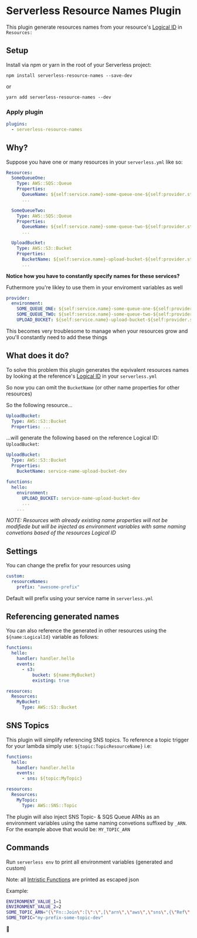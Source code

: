 # Serverless Resource Names Plugin

This plugin generate resources names from your resource's [Logical ID](https://docs.aws.amazon.com/AWSCloudFormation/latest/UserGuide/resources-section-structure.html) in `Resources:`

## Setup

Install via npm or yarn in the root of your Serverless project:

```
npm install serverless-resource-names --save-dev
```

or

```
yarn add serverless-resource-names --dev
```

### Apply plugin

```yml
plugins:
  - serverless-resource-names
```

## Why?

Suppose you have one or many resources in your `serverless.yml` like so:

```yml
Resources:
  SomeQueueOne:
    Type: AWS::SQS::Queue
    Properties:
      QueueName: ${self:service.name}-some-queue-one-${self:provider.stage}
      ...

  SomeQueueTwo:
    Type: AWS::SQS::Queue
    Properties:
      QueueName: ${self:service.name}-some-queue-two-${self:provider.stage}
      ...

  UploadBucket:
    Type: AWS::S3::Bucket
    Properties:
      BucketName: ${self:service.name}-upload-bucket-${self:provider.stage}
      ...
```

**Notice how you have to constantly specify names for these services?**

Futhermore you're likley to use them in your enviroment variables as well

```yml
provider:
  environment:
    SOME_QUEUE_ONE: ${self:service.name}-some-queue-one-${self:provider.stage}
    SOME_QUEUE_TWO: ${self:service.name}-some-queue-two-${self:provider.stage}
    UPLOAD_BUCKET: ${self:service.name}-upload-bucket-${self:provider.stage}
```

This becomes very troublesome to manage when your resources grow and you'll constantly need to add these things

## What does it do?

To solve this problem this plugin generates the eqvivalent resources names by looking at the reference's [Logical ID](https://docs.aws.amazon.com/AWSCloudFormation/latest/UserGuide/resources-section-structure.html) in your `serverless.yml`

So now you can omit the `BucketName` (or other name properties for other resources)

So the following resource...

```yml
UploadBucket:
  Type: AWS::S3::Bucket
  Properties: ...
```

...will generate the following based on the reference Logical ID: `UploadBucket`:

```yml
UploadBucket:
  Type: AWS::S3::Bucket
  Properties:
    BucketName: service-name-upload-bucket-dev
```

```yml
functions:
  hello:
    environment:
      UPLOAD_BUCKET: service-name-upload-bucket-dev
      ...
    ...
```

_NOTE: Resources with already existing name properties will not be modifiede but will be injected as environment variables with same naming convetions based of the resources Logical ID_

## Settings

You can change the prefix for your resources using

```yml
custom:
  resourceNames:
    prefix: "awesome-prefix"
```

Default will prefix using your service name in `serverless.yml`

## Referencing generated names

You can also reference the generated in other resources using the `${name:LogicalId}` variable as follows:

```yml
functions:
  hello:
    handler: handler.hello
    events:
      - s3:
          bucket: ${name:MyBucket}
          existing: true

resources:
  Resources:
    MyBucket:
      Type: AWS::S3::Bucket
```

## SNS Topics

This plugin will simplify referencing SNS topics. To reference a topic trigger for your lambda simply use: `${topic:TopicResourceName}` i.e:

```yml
functions:
  hello:
    handler: handler.hello
    events:
      - sns: ${topic:MyTopic}

resources:
  Resources:
    MyTopic:
      Type: AWS::SNS::Topic
```

The plugin will also inject SNS Topic- & SQS Queue ARNs as an environment variables using the same naming convetions suffixed by `_ARN`. For the example above that would be: `MY_TOPIC_ARN`

## Commands

Run `serverless env` to print all environment variables (generated and custom)

Note: all [Intristic Functions](https://docs.aws.amazon.com/AWSCloudFormation/latest/UserGuide/intrinsic-function-reference.html) are printed as escaped json

Example:

```bash
ENVIRONMENT_VALUE_1=1
ENVIRONMENT_VALUE_2=2
SOME_TOPIC_ARN="{\"Fn::Join\":[\":\",[\"arn\",\"aws\",\"sns\",{\"Ref\":\"AWS::Region\"},{\"Ref\":\"AWS::AccountId\"},\"my-prefix-some-topic-dev\"]]}"
SOME_TOPIC="my-prefix-some-topic-dev"
```


